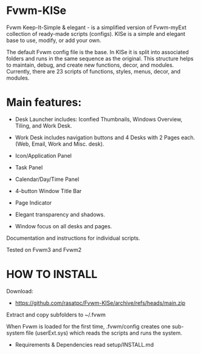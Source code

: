 # Fvwm-KISe
Fvwm Keep-It-Simple & elegant - is a simplified version of Fvwm-myExt collection of ready-made scripts (configs). KISe is a simple and elegant base to use, modify, or add your own.

The default Fvwm config file is the base. In KISe it is split into associated folders and runs in the same sequence as the original. This structure helps to maintain, debug, and create new functions, decor, and modules. Currently, there are 23 scripts of functions, styles, menus, decor, and modules.

# Main features:
* Desk Launcher includes:
	Iconfied Thumbnails, Windows Overview, Tiling, and Work Desk.

* Work Desk includes navigation buttons and 4 Desks with 2 Pages each.
 	(Web, Email, Work and Misc. desk).

* Icon/Application Panel
* Task Panel
* Calendar/Day/Time Panel
* 4-button Window Title Bar
* Page Indicator
* Elegant transparency and shadows.
* Window focus on all desks and pages.

Documentation and instructions for individual scripts.

Tested on Fvwm3 and Fvwm2

# HOW TO INSTALL

Download:

* https://github.com/rasatpc/Fvwm-KISe/archive/refs/heads/main.zip

Extract and copy subfolders to ~/.fvwm

When Fvwm is loaded for the first time, .fvwm/config creates one sub-system file (userExt.sys) which reads the scripts and runs the system.

* Requirements & Dependencies read setup/INSTALL.md
